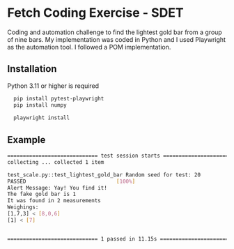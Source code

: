 
# Fetch Coding Exercise - SDET

Coding and automation challenge to find the lightest gold bar from a group of nine bars. My implementation was coded in Python and I used Playwright as the automation tool. I followed a POM implementation. 


## Installation

Python 3.11 or higher is required

```bash
  pip install pytest-playwright
  pip install numpy 
  
  playwright install 
```
    
## Example 

```bash
============================= test session starts =============================
collecting ... collected 1 item

test_scale.py::test_lightest_gold_bar Random seed for test: 20
PASSED                             [100%]
Alert Message: Yay! You find it!
The fake gold bar is 1 
It was found in 2 measurements
Weighings:
[1,7,3] < [8,0,6]
[1] < [7]


============================= 1 passed in 11.15s ==============================
```